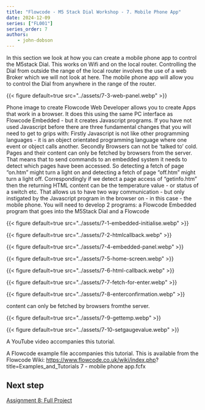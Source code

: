 ```yaml
---
title: "Flowcode - M5 Stack Dial Workshop - 7. Mobile Phone App"
date: 2024-12-09
series: ["FL001"]
series_order: 7
authors:
    - john-dobson
---
```


In this section we look at how you can create a mobile phone
app to control the M5stack Dial. This works on Wifi and on the
local router. Controlling the Dial from outside the range of the
local router involves the use of a web Broker which we will not
look at here.
The mobile phone app will allow you to control the Dial from
anywhere in the range of the router.

{{< figure
    default=true
    src="../assets/7-3-web-panel.webp"
    >}}

Phone image to create
Flowcode Web Developer allows you to create Apps that work
in a browser. It does this using the same PC interface as
Flowcode Embedded - but it creates Javascript programs.
If you have not used Javascript before there are three
fundamental changes that you will need to get to grips with:
Firstly Javascript is not like other programming languages - it
   is an object orientated programming language where one
   event or object calls another.
Secondly Browsers can not be ‘talked to’ cold. Pages and their
  content can only be fetched by browsers from the server.
  That means that to send commands to an embedded system
  it needs to detect which pages have been accessed. So
  detecting a fetch of page “on.htm” might turn a light on and
  detecting a fetch of page “off.htm” might turn a light off.
  Correspondingly if we detect a page access of “getinfo.htm”
  then the returning HTML content can be the temperature
  value - or status of a switch etc. That allows us to have two
  way communication - but only instigated by the Javascript
  program in the browser on - in this case - the mobile phone.
You will need to develop 2 programs: a Flowcode Embedded
  program that goes into the M5Stack Dial and a Flowcode

{{< figure
    default=true
    src="../assets/7-1-embedded-initialise.webp"
    >}}

{{< figure
    default=true
    src="../assets/7-2-htmlcallback.webp"
    >}}

{{< figure
    default=true
    src="../assets/7-4-embedded-panel.webp"
    >}}

{{< figure
    default=true
    src="../assets/7-5-home-screen.webp"
    >}}

{{< figure
    default=true
    src="../assets/7-6-html-callback.webp"
    >}}

{{< figure
    default=true
    src="../assets/7-7-fetch-for-enter.webp"
    >}}

{{< figure
    default=true
    src="../assets/7-8-enterconfirmation.webp"
    >}}


  content can only be fetched by browsers fromthe server.

{{< figure
    default=true
    src="../assets/7-9-gettemp.webp"
    >}}

{{< figure
    default=true
    src="../assets/7-10-setgaugevalue.webp"
    >}}


A YouTube video accompanies this tutorial.


A Flowcode example file accompanies this tutorial. This is
available from the Flowcode Wiki:
https://www.flowcode.co.uk/wiki/index.php?
title=Examples_and_Tutorials
7 - mobile phone app.fcfx

## Next step

[Assignment 8: Full Project](../08-full-project)
